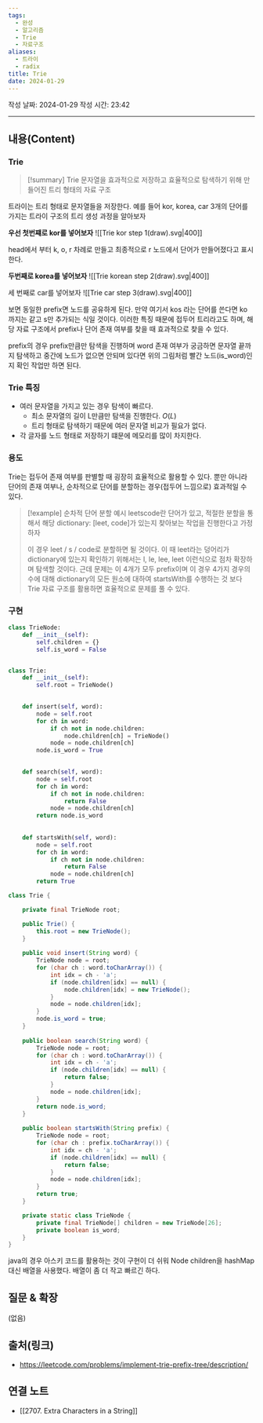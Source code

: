 ```yaml
---
tags:
  - 완성
  - 알고리즘
  - Trie
  - 자료구조
aliases:
  - 트라이
  - radix
title: Trie
date: 2024-01-29
---
```

작성 날짜: 2024-01-29
작성 시간: 23:42


----
## 내용(Content)
### Trie
>[!summary] Trie
>문자열을 효과적으로 저장하고 효율적으로 탐색하기 위해 만들어진 트리 형태의 자료 구조


트라이는 트리 형태로 문자열들을 저장한다. 예를 들어 kor, korea, car 3개의 단어를 가지는 트라이 구조의 트리 생성 과정을 알아보자

**우선 첫번쨰로 kor를 넣어보자**
![[Trie kor step 1(draw).svg|400]]

head에서 부터 k, o, r 차례로 만들고 최종적으로 r 노드에서 단어가 만들어졌다고 표시한다.

**두번째로 korea를 넣어보자**
![[Trie korean step 2(draw).svg|400]]

세 번째로 car를 넣어보자
![[Trie car step 3(draw).svg|400]]

보면 동일한 prefix면 노드를 공유하게 된다. 만약 여기서 kos 라는 단어를 쓴다면 ko 까지는 같고 s만 추가되는 식일 것이다. 이러한 특징 때문에 접두어 트리라고도 하며, 해당 자료 구조에서 prefix나 단어 존재 여부를 찾을 때 효과적으로 찾을 수 있다.

prefix의 경우 prefix만큼만 탐색을 진행하며 word 존재 여부가 궁금하면 문자열 끝까지 탐색하고 중간에 노드가 없으면 안되며 있다면 위의 그림처럼 빨간 노드(is_word)인지 확인 작업만 하면 된다.
### Trie 특징
- 여러 문자열을 가지고 있는 경우 탐색이 빠르다.
	- 최소 문자열의 길이 L만큼만 탐색을 진행한다. $O(L)$
	- 트리 형태로 탐색하기 때문에 여러 문자열 비교가 필요가 없다.
- 각 글자를 노드 형태로 저장하기 떄문에 메모리를 많이 차지한다.

### 용도
Trie는 접두어 존재 여부를 판별할 때 굉장히 효율적으로 활용할 수 있다. 뿐만 아니라 단어의 존재 여부나, 순차적으로 단어를 분할하는 경우(접두어 느낌으로) 효과적일 수 있다.

>[!example] 순차적 단어 분할 예시
>leetscode란 단어가 있고, 적절한 분할을 통해서 해당 dictionary: [leet, code]가 있는지 찾아보는 작업을 진행한다고 가정하자
>
>이 경우 leet / s / code로 분할하면 될 것이다. 이 때 leet라는 덩어리가 dictionary에 있는지 확인하기 위해서는 l, le, lee, leet 이런식으로 점차 확장하며 탐색할 것이다. 근데 문제는 이 4개가 모두 prefix이며 이 경우 4가지 경우의 수에 대해 dictionary의 모든 원소에 대하여 startsWith를 수행하는 것 보다 Trie 자료 구조를 활용하면 효율적으로 문제를 풀 수 있다.

### 구현
```python
class TrieNode:
    def __init__(self):
        self.children = {}
        self.is_word = False


class Trie:
    def __init__(self):
        self.root = TrieNode()
    

    def insert(self, word):
        node = self.root
        for ch in word:
            if ch not in node.children:
                node.children[ch] = TrieNode()
            node = node.children[ch]
        node.is_word = True
    

    def search(self, word):
        node = self.root
        for ch in word:
            if ch not in node.children:
                return False
            node = node.children[ch]
        return node.is_word
    
    
    def startsWith(self, word):
        node = self.root
        for ch in word:
            if ch not in node.children:
                return False
            node = node.children[ch]
        return True
```

```java
class Trie {

    private final TrieNode root;

    public Trie() {
        this.root = new TrieNode();
    }
    
    public void insert(String word) {
        TrieNode node = root;
        for (char ch : word.toCharArray()) {
            int idx = ch - 'a';
            if (node.children[idx] == null) {
                node.children[idx] = new TrieNode();
            }
            node = node.children[idx];
        }
        node.is_word = true;
    }
    
    public boolean search(String word) {
        TrieNode node = root;
        for (char ch : word.toCharArray()) {
            int idx = ch - 'a';
            if (node.children[idx] == null) {
                return false;
            }
            node = node.children[idx];
        }
        return node.is_word;
    }
    
    public boolean startsWith(String prefix) {
        TrieNode node = root;
        for (char ch : prefix.toCharArray()) {
            int idx = ch - 'a';
            if (node.children[idx] == null) {
                return false;
            }
            node = node.children[idx];
        }
        return true;
    }

    private static class TrieNode {
        private final TrieNode[] children = new TrieNode[26];
        private boolean is_word;
    }
}
```

java의 경우 아스키 코드를 활용하는 것이 구현이 더 쉬워 Node children을 hashMap 대신 배열을 사용했다. 배열이 좀 더 작고 빠르긴 하다.

## 질문 & 확장

(없음)

## 출처(링크)
- https://leetcode.com/problems/implement-trie-prefix-tree/description/

## 연결 노트
- [[2707. Extra Characters in a String]]









